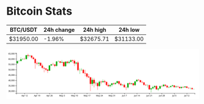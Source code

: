 # Bitcoin Stats

BTC/USDT|24h change|24h high|24h low|
|---|---|---|---|
|$31950.00|-1.96%|$32675.71|$31133.00|

<img src="./chart.svg">
